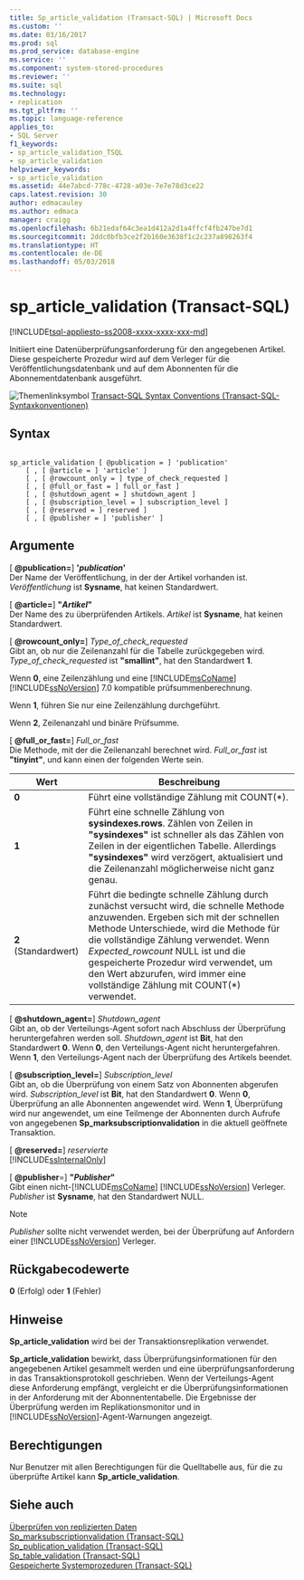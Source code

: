 ```yaml
---
title: Sp_article_validation (Transact-SQL) | Microsoft Docs
ms.custom: ''
ms.date: 03/16/2017
ms.prod: sql
ms.prod_service: database-engine
ms.service: ''
ms.component: system-stored-procedures
ms.reviewer: ''
ms.suite: sql
ms.technology:
- replication
ms.tgt_pltfrm: ''
ms.topic: language-reference
applies_to:
- SQL Server
f1_keywords:
- sp_article_validation_TSQL
- sp_article_validation
helpviewer_keywords:
- sp_article_validation
ms.assetid: 44e7abcd-778c-4728-a03e-7e7e78d3ce22
caps.latest.revision: 30
author: edmacauley
ms.author: edmaca
manager: craigg
ms.openlocfilehash: 6b21edaf64c3ea1d412a2d1a4ffcf4fb247be7d1
ms.sourcegitcommit: 2ddc0bfb3ce2f2b160e3638f1c2c237a898263f4
ms.translationtype: HT
ms.contentlocale: de-DE
ms.lasthandoff: 05/03/2018
---
```

# <a name="sparticlevalidation-transact-sql"></a>sp_article_validation (Transact-SQL)
[!INCLUDE[tsql-appliesto-ss2008-xxxx-xxxx-xxx-md](../../includes/tsql-appliesto-ss2008-xxxx-xxxx-xxx-md.md)]

  Initiiert eine Datenüberprüfungsanforderung für den angegebenen Artikel. Diese gespeicherte Prozedur wird auf dem Verleger für die Veröffentlichungsdatenbank und auf dem Abonnenten für die Abonnementdatenbank ausgeführt.  
  
 ![Themenlinksymbol](../../database-engine/configure-windows/media/topic-link.gif "Topic link icon") [Transact-SQL Syntax Conventions (Transact-SQL-Syntaxkonventionen)](../../t-sql/language-elements/transact-sql-syntax-conventions-transact-sql.md)  
  
## <a name="syntax"></a>Syntax  
  
```  
  
sp_article_validation [ @publication = ] 'publication'  
    [ , [ @article = ] 'article' ]  
    [ , [ @rowcount_only = ] type_of_check_requested ]  
    [ , [ @full_or_fast = ] full_or_fast ]  
    [ , [ @shutdown_agent = ] shutdown_agent ]  
    [ , [ @subscription_level = ] subscription_level ]  
    [ , [ @reserved = ] reserved ]  
    [ , [ @publisher = ] 'publisher' ]  
```  
  
## <a name="arguments"></a>Argumente  
 [ **@publication=**] **'***publication***'**  
 Der Name der Veröffentlichung, in der der Artikel vorhanden ist. *Veröffentlichung* ist **Sysname**, hat keinen Standardwert.  
  
 [  **@article=**] **"***Artikel***"**  
 Der Name des zu überprüfenden Artikels. *Artikel* ist **Sysname**, hat keinen Standardwert.  
  
 [  **@rowcount_only=**] *Type_of_check_requested*  
 Gibt an, ob nur die Zeilenanzahl für die Tabelle zurückgegeben wird. *Type_of_check_requested* ist **"smallint"**, hat den Standardwert **1**.  
  
 Wenn **0**, eine Zeilenzählung und eine [!INCLUDE[msCoName](../../includes/msconame-md.md)] [!INCLUDE[ssNoVersion](../../includes/ssnoversion-md.md)] 7.0 kompatible prüfsummenberechnung.  
  
 Wenn **1**, führen Sie nur eine Zeilenzählung durchgeführt.  
  
 Wenn **2**, Zeilenanzahl und binäre Prüfsumme.  
  
 [  **@full_or_fast=**] *Full_or_fast*  
 Die Methode, mit der die Zeilenanzahl berechnet wird. *Full_or_fast* ist **"tinyint"**, und kann einen der folgenden Werte sein.  
  
|**Wert**|**Beschreibung**|  
|---------------|---------------------|  
|**0**|Führt eine vollständige Zählung mit COUNT(*).|  
|**1**|Führt eine schnelle Zählung von **sysindexes.rows**. Zählen von Zeilen in **"sysindexes"** ist schneller als das Zählen von Zeilen in der eigentlichen Tabelle. Allerdings **"sysindexes"** wird verzögert, aktualisiert und die Zeilenanzahl möglicherweise nicht ganz genau.|  
|**2** (Standardwert)|Führt die bedingte schnelle Zählung durch zunächst versucht wird, die schnelle Methode anzuwenden. Ergeben sich mit der schnellen Methode Unterschiede, wird die Methode für die vollständige Zählung verwendet. Wenn *Expected_rowcount* NULL ist und die gespeicherte Prozedur wird verwendet, um den Wert abzurufen, wird immer eine vollständige Zählung mit COUNT(*) verwendet.|  
  
 [  **@shutdown_agent=**] *Shutdown_agent*  
 Gibt an, ob der Verteilungs-Agent sofort nach Abschluss der Überprüfung heruntergefahren werden soll. *Shutdown_agent* ist **Bit**, hat den Standardwert **0**. Wenn **0**, den Verteilungs-Agent nicht heruntergefahren. Wenn **1**, den Verteilungs-Agent nach der Überprüfung des Artikels beendet.  
  
 [  **@subscription_level=**] *Subscription_level*  
 Gibt an, ob die Überprüfung von einem Satz von Abonnenten abgerufen wird. *Subscription_level* ist **Bit**, hat den Standardwert **0**. Wenn **0**, Überprüfung an alle Abonnenten angewendet wird. Wenn **1**, Überprüfung wird nur angewendet, um eine Teilmenge der Abonnenten durch Aufrufe von angegebenen **Sp_marksubscriptionvalidation** in die aktuell geöffnete Transaktion.  
  
 [  **@reserved=**] *reservierte*  
 [!INCLUDE[ssInternalOnly](../../includes/ssinternalonly-md.md)]  
  
 [ **@publisher**=] **"***Publisher***"**  
 Gibt einen nicht-[!INCLUDE[msCoName](../../includes/msconame-md.md)] [!INCLUDE[ssNoVersion](../../includes/ssnoversion-md.md)] Verleger. *Publisher* ist **Sysname**, hat den Standardwert NULL.  
  
> [!NOTE]  
>  *Publisher* sollte nicht verwendet werden, bei der Überprüfung auf Anfordern einer [!INCLUDE[ssNoVersion](../../includes/ssnoversion-md.md)] Verleger.  
  
## <a name="return-code-values"></a>Rückgabecodewerte  
 **0** (Erfolg) oder **1** (Fehler)  
  
## <a name="remarks"></a>Hinweise  
 **Sp_article_validation** wird bei der Transaktionsreplikation verwendet.  
  
 **Sp_article_validation** bewirkt, dass Überprüfungsinformationen für den angegebenen Artikel gesammelt werden und eine überprüfungsanforderung in das Transaktionsprotokoll geschrieben. Wenn der Verteilungs-Agent diese Anforderung empfängt, vergleicht er die Überprüfungsinformationen in der Anforderung mit der Abonnententabelle. Die Ergebnisse der Überprüfung werden im Replikationsmonitor und in [!INCLUDE[ssNoVersion](../../includes/ssnoversion-md.md)]-Agent-Warnungen angezeigt.  
  
## <a name="permissions"></a>Berechtigungen  
 Nur Benutzer mit allen Berechtigungen für die Quelltabelle aus, für die zu überprüfte Artikel kann **Sp_article_validation**.  
  
## <a name="see-also"></a>Siehe auch  
 [Überprüfen von replizierten Daten](../../relational-databases/replication/validate-replicated-data.md)   
 [Sp_marksubscriptionvalidation &#40;Transact-SQL&#41;](../../relational-databases/system-stored-procedures/sp-marksubscriptionvalidation-transact-sql.md)   
 [Sp_publication_validation &#40;Transact-SQL&#41;](../../relational-databases/system-stored-procedures/sp-publication-validation-transact-sql.md)   
 [Sp_table_validation &#40;Transact-SQL&#41;](../../relational-databases/system-stored-procedures/sp-table-validation-transact-sql.md)   
 [Gespeicherte Systemprozeduren &#40;Transact-SQL&#41;](../../relational-databases/system-stored-procedures/system-stored-procedures-transact-sql.md)  
  
  

